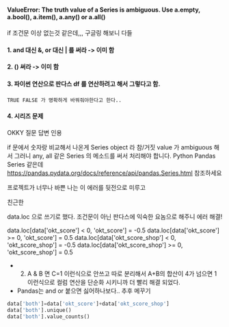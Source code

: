 #### ValueError: The truth value of a Series is ambiguous. Use a.empty, a.bool(), a.item(), a.any() or a.all()

if 조건문 이상 없는것 같은데,,, 구글링 해보니 다들

#### 1. and 대신 &, or 대신 | 를 써라 -> 이미 함 
#### 2. () 써라 -> 이미 함
#### 3.  파이썬 연산으로 판다스 df 를 연산하려고 해서 그렇다고 함.

    TRUE FALSE 가 명확하게 바꿔줘야한다고 한다..

 

#### 4. 시리즈 문제
OKKY 질문 답변 인용

if 문에서 숫자랑 비교해서 나온게 Series object 라 참/거짓 value 가 ambiguous 해서 그러니 any, all 같은 Series 의 메소드를 써서 처리해야 합니다. 
Python Pandas Series 같은데 https://pandas.pydata.org/docs/reference/api/pandas.Series.html  참조하세요
 

프로젝트가 너무나 바쁜 나는 이 에러를 뒷전으로 미루고 

친근한 

data.loc 으로 쓰기로 했다. 조건문이 아닌 판다스에 익숙한 요놈으로 해주니 에러 해결!


data.loc[data['okt_score'] < 0, 'okt_score'] = -0.5
data.loc[data['okt_score'] >= 0, 'okt_score'] = 0.5
data.loc[data['okt_score_shop'] < 0, 'okt_score_shop'] = -0.5
data.loc[data['okt_score_shop'] >= 0, 'okt_score_shop'] = 0.5

- 2) A & B 면 C=1 이런식으로 안쓰고 따로 분리해서 A+B의 합산이 4가 넘으면 1 이런식으로 컬럼 연산을 단순화 시키니까 더 빨리 해결 되었다. 
- Pandas는 and or 붙으면 싫어하나보다.. 추후 메꾸기
```python
data['both']=data['okt_score']+data['okt_score_shop']
data['both'].unique()
data['both'].value_counts()
```
